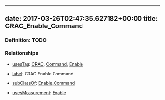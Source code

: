 
---
date: 2017-03-26T02:47:35.627182+00:00
title: CRAC_Enable_Command
---
### Definition: TODO

### Relationships

* [usesTag](https://brickschema.org/schema/1.0/BrickFrame#usesTag): [CRAC](https://brickschema.org/schema/1.0/BrickTag#CRAC), [Command](https://brickschema.org/schema/1.0/BrickTag#Command), [Enable](https://brickschema.org/schema/1.0/BrickTag#Enable)

* [label](http://www.w3.org/2000/01/rdf-schema#label): CRAC Enable Command

* [subClassOf](http://www.w3.org/2000/01/rdf-schema#subClassOf): [Enable_Command](https://brickschema.org/schema/1.0/Brick#Enable_Command)

* [usesMeasurement](https://brickschema.org/schema/1.0/BrickFrame#usesMeasurement): [Enable](https://brickschema.org/schema/1.0/Brick#Enable)
